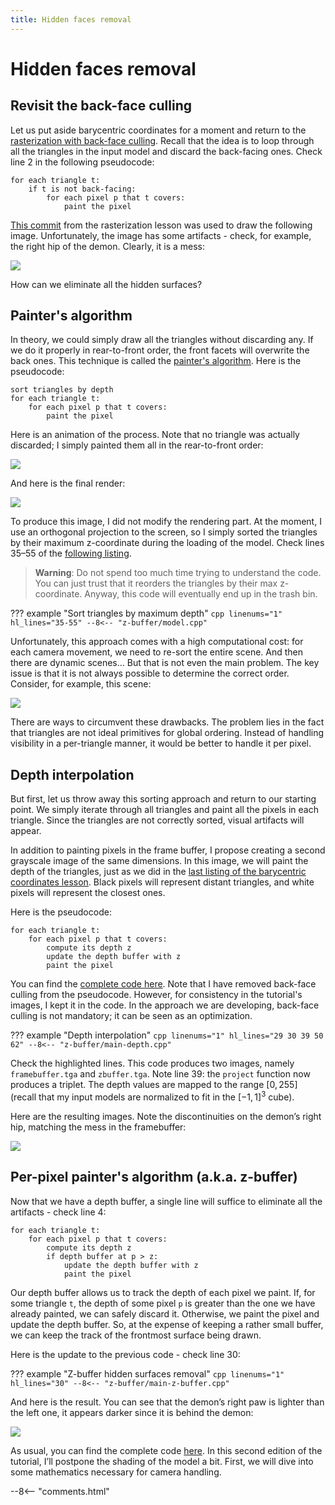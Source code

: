 ```yaml
---
title: Hidden faces removal
---
```


# Hidden faces removal

## Revisit the back-face culling

Let us put aside barycentric coordinates for a moment and return to the [rasterization with back-face culling](rasterization.md#putting-all-together-back-face-culling). Recall that the idea is to loop through all the triangles in the input model and discard the back-facing ones. Check line 2 in the following pseudocode:

```linenums="1" hl_lines="2"
for each triangle t:
    if t is not back-facing:
        for each pixel p that t covers:
            paint the pixel
```

[This commit](https://github.com/ssloy/tinyrenderer/tree/ab559b1325df38266b420c6236a33794bd7e4c65) from the rasterization lesson was used to draw the following image. Unfortunately, the image has some artifacts - check, for example, the right hip of the demon. Clearly, it is a mess:

![](z-buffer/diablo-culling-hip.png)

How can we eliminate all the hidden surfaces?

## Painter's algorithm

In theory, we could simply draw all the triangles without discarding any. If we do it properly in rear-to-front order, the front facets will overwrite the back ones. This technique is called the [painter's algorithm](http://en.wikipedia.org/wiki/Painter%27s_algorithm). Here is the pseudocode:

```linenums="1" hl_lines="1"
sort triangles by depth
for each triangle t:
    for each pixel p that t covers:
        paint the pixel
```

Here is an animation of the process. Note that no triangle was actually discarded; I simply painted them all in the rear-to-front order:

![](z-buffer/painter.gif)

And here is the final render:

![](z-buffer/diablo-painter.png)

To produce this image, I did not modify the rendering part. At the moment, I use an orthogonal projection to the screen, so I simply sorted the triangles by their maximum z-coordinate during the loading of the model. Check lines 35–55 of the [following listing](https://github.com/ssloy/tinyrenderer/commit/52c7f8898e1a71c412f89240d83e4b354a3e76bc).

> **Warning**: Do not spend too much time trying to understand the code. You can just trust that it reorders the triangles by their max z-coordinate. Anyway, this code will eventually end up in the trash bin.

??? example "Sort triangles by maximum depth"
    ```cpp linenums="1" hl_lines="35-55"
    --8<-- "z-buffer/model.cpp"
    ```

Unfortunately, this approach comes with a high computational cost: for each camera movement, we need to re-sort the entire scene. And then there are dynamic scenes... But that is not even the main problem. The key issue is that it is not always possible to determine the correct order. Consider, for example, this scene:

![](z-buffer/painter.svg)

There are ways to circumvent these drawbacks. The problem lies in the fact that triangles are not ideal primitives for global ordering. Instead of handling visibility in a per-triangle manner, it would be better to handle it per pixel.

## Depth interpolation

But first, let us throw away this sorting approach and return to our starting point. We simply iterate through all triangles and paint all the pixels in each triangle. Since the triangles are not correctly sorted, visual artifacts will appear.

In addition to painting pixels in the frame buffer, I propose creating a second grayscale image of the same dimensions. In this image, we will paint the depth of the triangles, just as we did in the [last listing of the barycentric coordinates lesson](barycentric.md#example-2_1). Black pixels will represent distant triangles, and white pixels will represent the closest ones.

Here is the pseudocode:

```linenums="1" hl_lines="3 4"
for each triangle t:
    for each pixel p that t covers:
        compute its depth z
        update the depth buffer with z
        paint the pixel
```

You can find the [complete code here](https://github.com/ssloy/tinyrenderer/commit/af1c138fd86cd9d46813ee492e97127d434a9242). Note that I have removed back-face culling from the pseudocode. However, for consistency in the tutorial's images, I kept it in the code. In the approach we are developing, back-face culling is not mandatory; it can be seen as an optimization.

??? example "Depth interpolation"
    ```cpp linenums="1" hl_lines="29 30 39 50 62"
    --8<-- "z-buffer/main-depth.cpp"
    ```

Check the highlighted lines. This code produces two images, namely `framebuffer.tga` and `zbuffer.tga`. Note line 39: the `project` function now produces a triplet. The depth values are mapped to the range $[0, 255]$ (recall that my input models are normalized to fit in the $[-1, 1]^3$ cube).

Here are the resulting images. Note the discontinuities on the demon’s right hip, matching the mess in the framebuffer:

[![](z-buffer/diablo-zbuffer-bad.png)](z-buffer/diablo-zbuffer-bad.png)

## Per-pixel painter's algorithm (a.k.a. z-buffer)

Now that we have a depth buffer, a single line will suffice to eliminate all the artifacts - check line 4:

```linenums="1" hl_lines="4"
for each triangle t:
    for each pixel p that t covers:
        compute its depth z
        if depth buffer at p > z:
            update the depth buffer with z
            paint the pixel
```

Our depth buffer allows us to track the depth of each pixel we paint. If, for some triangle `t`, the depth of some pixel `p` is greater than the one we have already painted, we can safely discard it. Otherwise, we paint the pixel and update the depth buffer. So, at the expense of keeping a rather small buffer, we can keep the track of the frontmost surface being drawn.

Here is the update to the previous code - check line 30:

??? example "Z-buffer hidden surfaces removal"
    ```cpp linenums="1" hl_lines="30"
    --8<-- "z-buffer/main-z-buffer.cpp"
    ```

And here is the result. You can see that the demon’s right paw is lighter than the left one, it appears darker since it is behind the demon:

[![](z-buffer/diablo-zbuffer.png)](z-buffer/diablo-zbuffer.png)

As usual, you can find the complete code [here](https://github.com/ssloy/tinyrenderer/commit/f1dd24ec9418922fcfa3d6e7ab13ffc8c1c18577).
In this second edition of the tutorial, I’ll postpone the shading of the model a bit. First, we will dive into some mathematics necessary for camera handling.

--8<-- "comments.html"

